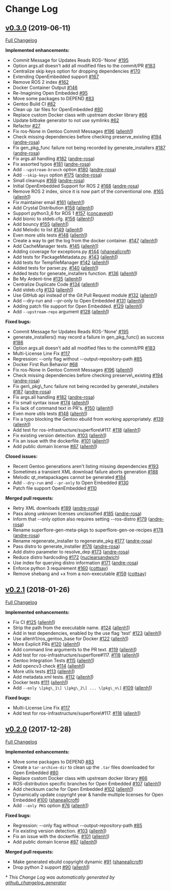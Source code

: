 # Change Log

## [v0.3.0](https://github.com/ros-infrastructure/superflore/tree/v0.3.0) (2019-06-11)
[Full Changelog](https://github.com/ros-infrastructure/superflore/compare/v0.1.0...v0.3.0)

**Implemented enhancements:**

- Commit Message for Updates Reads ROS-'None' [\#195](https://github.com/ros-infrastructure/superflore/issues/195)
- Option args.all doesn't add all modified files to the commit/PR [\#183](https://github.com/ros-infrastructure/superflore/issues/183)
- Centralize skip keys option for dropping dependencies [\#170](https://github.com/ros-infrastructure/superflore/issues/170)
- Extending OpenEmbedded support [\#167](https://github.com/ros-infrastructure/superflore/issues/167)
- Remove ROS 2 index [\#162](https://github.com/ros-infrastructure/superflore/issues/162)
- Docker Container Output [\#146](https://github.com/ros-infrastructure/superflore/issues/146)
- Re-Imagining Open Embedded [\#95](https://github.com/ros-infrastructure/superflore/issues/95)
- Move some packages to DEPEND [\#83](https://github.com/ros-infrastructure/superflore/issues/83)
- Gentoo Build CI [\#82](https://github.com/ros-infrastructure/superflore/issues/82)
- Clean up .tar files for OpenEmbedded [\#80](https://github.com/ros-infrastructure/superflore/issues/80)
- Replace custom Docker class with upstream docker library [\#66](https://github.com/ros-infrastructure/superflore/issues/66)
- Update bitbake generator to not use symlinks [\#62](https://github.com/ros-infrastructure/superflore/issues/62)
- Refactor [\#27](https://github.com/ros-infrastructure/superflore/issues/27)
- Fix ros-None in Gentoo Commit Messages [\#196](https://github.com/ros-infrastructure/superflore/pull/196) ([allenh1](https://github.com/allenh1))
- Check missing dependencies before checking preserve\_existing [\#194](https://github.com/ros-infrastructure/superflore/pull/194) ([andre-rosa](https://github.com/andre-rosa))
- Fix gen\_pkg\_func failure not being recorded by generate\_installers [\#187](https://github.com/ros-infrastructure/superflore/pull/187) ([andre-rosa](https://github.com/andre-rosa))
- Fix args.all handling [\#182](https://github.com/ros-infrastructure/superflore/pull/182) ([andre-rosa](https://github.com/andre-rosa))
- Fix assorted typos [\#181](https://github.com/ros-infrastructure/superflore/pull/181) ([andre-rosa](https://github.com/andre-rosa))
- Add `--upstream-branch` option [\#180](https://github.com/ros-infrastructure/superflore/pull/180) ([andre-rosa](https://github.com/andre-rosa))
- Add `--skip-keys` option [\#175](https://github.com/ros-infrastructure/superflore/pull/175) ([andre-rosa](https://github.com/andre-rosa))
- Small cleanups [\#169](https://github.com/ros-infrastructure/superflore/pull/169) ([andre-rosa](https://github.com/andre-rosa))
- Initial OpenEmbedded Support for ROS 2 [\#168](https://github.com/ros-infrastructure/superflore/pull/168) ([andre-rosa](https://github.com/andre-rosa))
- Remove ROS 2 index, since it is now part of the conventional one. [\#165](https://github.com/ros-infrastructure/superflore/pull/165) ([allenh1](https://github.com/allenh1))
- Fix maintainer email [\#161](https://github.com/ros-infrastructure/superflore/pull/161) ([allenh1](https://github.com/allenh1))
- Add Crystal Distribution [\#158](https://github.com/ros-infrastructure/superflore/pull/158) ([allenh1](https://github.com/allenh1))
- Support python3\_6 for ROS 1 [\#157](https://github.com/ros-infrastructure/superflore/pull/157) ([concavegit](https://github.com/concavegit))
- Add bionic to stdeb.cfg. [\#156](https://github.com/ros-infrastructure/superflore/pull/156) ([allenh1](https://github.com/allenh1))
- Add bouncy [\#155](https://github.com/ros-infrastructure/superflore/pull/155) ([allenh1](https://github.com/allenh1))
- Add Melodic to list [\#149](https://github.com/ros-infrastructure/superflore/pull/149) ([allenh1](https://github.com/allenh1))
- Even more utils tests [\#148](https://github.com/ros-infrastructure/superflore/pull/148) ([allenh1](https://github.com/allenh1))
- Create a way to get the log from the docker container. [\#147](https://github.com/ros-infrastructure/superflore/pull/147) ([allenh1](https://github.com/allenh1))
- Add CacheManager tests. [\#145](https://github.com/ros-infrastructure/superflore/pull/145) ([allenh1](https://github.com/allenh1))
- Adding coverage for exceptions.py [\#144](https://github.com/ros-infrastructure/superflore/pull/144) ([shaneallcroft](https://github.com/shaneallcroft))
- Add tests for PackageMetadata.py. [\#143](https://github.com/ros-infrastructure/superflore/pull/143) ([allenh1](https://github.com/allenh1))
- Add tests for TempfileManager [\#142](https://github.com/ros-infrastructure/superflore/pull/142) ([allenh1](https://github.com/allenh1))
- Added tests for parser.py. [\#140](https://github.com/ros-infrastructure/superflore/pull/140) ([allenh1](https://github.com/allenh1))
- Added tests for generate\_installers function. [\#136](https://github.com/ros-infrastructure/superflore/pull/136) ([allenh1](https://github.com/allenh1))
- Be My Ardent-tine [\#135](https://github.com/ros-infrastructure/superflore/pull/135) ([allenh1](https://github.com/allenh1))
- Centralize Duplicate Code [\#134](https://github.com/ros-infrastructure/superflore/pull/134) ([allenh1](https://github.com/allenh1))
- Add stdeb.cfg [\#133](https://github.com/ros-infrastructure/superflore/pull/133) ([allenh1](https://github.com/allenh1))
- Use GitHub api instead of the Git Pull Request module [\#132](https://github.com/ros-infrastructure/superflore/pull/132) ([allenh1](https://github.com/allenh1))
- Add --dry-run and --pr-only to Open Embedded [\#131](https://github.com/ros-infrastructure/superflore/pull/131) ([allenh1](https://github.com/allenh1))
- Adding patch file support for Open Embedded. [\#129](https://github.com/ros-infrastructure/superflore/pull/129) ([allenh1](https://github.com/allenh1))
- Add `--upstream-repo` argument [\#128](https://github.com/ros-infrastructure/superflore/pull/128) ([allenh1](https://github.com/allenh1))

**Fixed bugs:**

- Commit Message for Updates Reads ROS-'None' [\#195](https://github.com/ros-infrastructure/superflore/issues/195)
- generate\_installers\(\) may record a failure in gen\_pkg\_func\(\) as success [\#186](https://github.com/ros-infrastructure/superflore/issues/186)
- Option args.all doesn't add all modified files to the commit/PR [\#183](https://github.com/ros-infrastructure/superflore/issues/183)
- Multi-License Line Fix [\#117](https://github.com/ros-infrastructure/superflore/issues/117)
- Regression: --only flag without --output-repository-path [\#85](https://github.com/ros-infrastructure/superflore/issues/85)
- Docker First Run Behavior [\#68](https://github.com/ros-infrastructure/superflore/issues/68)
- Fix ros-None in Gentoo Commit Messages [\#196](https://github.com/ros-infrastructure/superflore/pull/196) ([allenh1](https://github.com/allenh1))
- Check missing dependencies before checking preserve\\_existing [\#194](https://github.com/ros-infrastructure/superflore/pull/194) ([andre-rosa](https://github.com/andre-rosa))
- Fix gen\\_pkg\\_func failure not being recorded by generate\\_installers [\#187](https://github.com/ros-infrastructure/superflore/pull/187) ([andre-rosa](https://github.com/andre-rosa))
- Fix args.all handling [\#182](https://github.com/ros-infrastructure/superflore/pull/182) ([andre-rosa](https://github.com/andre-rosa))
- Fix small syntax issue [\#174](https://github.com/ros-infrastructure/superflore/pull/174) ([allenh1](https://github.com/allenh1))
- Fix lack of command text in PR's. [\#150](https://github.com/ros-infrastructure/superflore/pull/150) ([allenh1](https://github.com/allenh1))
- Even more utils tests [\#148](https://github.com/ros-infrastructure/superflore/pull/148) ([allenh1](https://github.com/allenh1))
- Fix a typo blocking the Gentoo ebuild from working appropriately. [\#139](https://github.com/ros-infrastructure/superflore/pull/139) ([allenh1](https://github.com/allenh1))
- Add test for ros-infrastructure/superflore\\#117. [\#118](https://github.com/ros-infrastructure/superflore/pull/118) ([allenh1](https://github.com/allenh1))
- Fix existing version detection. [\#103](https://github.com/ros-infrastructure/superflore/pull/103) ([allenh1](https://github.com/allenh1))
- Fix an issue with the dockerfile. [\#101](https://github.com/ros-infrastructure/superflore/pull/101) ([allenh1](https://github.com/allenh1))
- Add public domain license [\#87](https://github.com/ros-infrastructure/superflore/pull/87) ([allenh1](https://github.com/allenh1))

**Closed issues:**

- Recent Gentoo generations aren't listing missing dependencies [\#193](https://github.com/ros-infrastructure/superflore/issues/193)
- Sometimes a transient XML download failure aborts generation [\#188](https://github.com/ros-infrastructure/superflore/issues/188)
- Melodic qt\_metapackages cannot be generated [\#184](https://github.com/ros-infrastructure/superflore/issues/184)
- Add `--dry-run` and `--pr-only` to Open Embedded [\#130](https://github.com/ros-infrastructure/superflore/issues/130)
- Patch file support OpenEmbedded [\#110](https://github.com/ros-infrastructure/superflore/issues/110)

**Merged pull requests:**

- Retry XML downloads [\#189](https://github.com/ros-infrastructure/superflore/pull/189) ([andre-rosa](https://github.com/andre-rosa))
- Pass along unknown licenses unclassified [\#185](https://github.com/ros-infrastructure/superflore/pull/185) ([andre-rosa](https://github.com/andre-rosa))
- Inform that --only option also requires setting --ros-distro [\#179](https://github.com/ros-infrastructure/superflore/pull/179) ([andre-rosa](https://github.com/andre-rosa))
- Rename superflore-gen-meta-pkgs to superflore-gen-oe-recipes [\#178](https://github.com/ros-infrastructure/superflore/pull/178) ([andre-rosa](https://github.com/andre-rosa))
- Rename regenerate\_installer to regenerate\_pkg [\#177](https://github.com/ros-infrastructure/superflore/pull/177) ([andre-rosa](https://github.com/andre-rosa))
- Pass distro to generate\_installer [\#176](https://github.com/ros-infrastructure/superflore/pull/176) ([andre-rosa](https://github.com/andre-rosa))
- Add distro parameter to resolve\_dep [\#173](https://github.com/ros-infrastructure/superflore/pull/173) ([andre-rosa](https://github.com/andre-rosa))
- Reduce distro hardcoding [\#172](https://github.com/ros-infrastructure/superflore/pull/172) ([nuclearsandwich](https://github.com/nuclearsandwich))
- Use index for querying distro information [\#171](https://github.com/ros-infrastructure/superflore/pull/171) ([andre-rosa](https://github.com/andre-rosa))
- Enforce python 3 requirement [\#160](https://github.com/ros-infrastructure/superflore/pull/160) ([cottsay](https://github.com/cottsay))
- Remove shebang and +x from a non-executable [\#159](https://github.com/ros-infrastructure/superflore/pull/159) ([cottsay](https://github.com/cottsay))

## [v0.2.1](https://github.com/ros-infrastructure/superflore/tree/v0.2.1) (2018-01-26)
[Full Changelog](https://github.com/ros-infrastructure/superflore/compare/v0.2.0...v0.2.1)

**Implemented enhancements:**

- Fix CI [\#125](https://github.com/ros-infrastructure/superflore/pull/125) ([allenh1](https://github.com/allenh1))
- Strip the path from the executable name. [\#124](https://github.com/ros-infrastructure/superflore/pull/124) ([allenh1](https://github.com/allenh1))
- Add in test dependencies, enabled by the use flag 'test' [\#123](https://github.com/ros-infrastructure/superflore/pull/123) ([allenh1](https://github.com/allenh1))
- Use allenh1/ros\_gentoo\_base for Docker [\#122](https://github.com/ros-infrastructure/superflore/pull/122) ([allenh1](https://github.com/allenh1))
- More Explicit PRs [\#120](https://github.com/ros-infrastructure/superflore/pull/120) ([allenh1](https://github.com/allenh1))
- Add command line arguments to the PR text. [\#119](https://github.com/ros-infrastructure/superflore/pull/119) ([allenh1](https://github.com/allenh1))
- Add test for ros-infrastructure/superflore\#117. [\#118](https://github.com/ros-infrastructure/superflore/pull/118) ([allenh1](https://github.com/allenh1))
- Gentoo Integration Tests [\#115](https://github.com/ros-infrastructure/superflore/pull/115) ([allenh1](https://github.com/allenh1))
- Add opencv3 check [\#114](https://github.com/ros-infrastructure/superflore/pull/114) ([allenh1](https://github.com/allenh1))
- More utils tests [\#113](https://github.com/ros-infrastructure/superflore/pull/113) ([allenh1](https://github.com/allenh1))
- Add metadata.xml tests. [\#112](https://github.com/ros-infrastructure/superflore/pull/112) ([allenh1](https://github.com/allenh1))
- Docker tests [\#111](https://github.com/ros-infrastructure/superflore/pull/111) ([allenh1](https://github.com/allenh1))
- Add `--only \[pkg\_1\] \[pkg\_2\] ... \[pkg\_n\]` [\#109](https://github.com/ros-infrastructure/superflore/pull/109) ([allenh1](https://github.com/allenh1))

**Fixed bugs:**

- Multi-License Line Fix [\#117](https://github.com/ros-infrastructure/superflore/issues/117)
- Add test for ros-infrastructure/superflore\\#117. [\#118](https://github.com/ros-infrastructure/superflore/pull/118) ([allenh1](https://github.com/allenh1))

## [v0.2.0](https://github.com/ros-infrastructure/superflore/tree/v0.2.0) (2017-12-28)
[Full Changelog](https://github.com/ros-infrastructure/superflore/compare/v0.1.0...v0.2.0)

**Implemented enhancements:**

- Move some packages to DEPEND [\#83](https://github.com/ros-infrastructure/superflore/issues/83)
- Create a `tar-archive-dir` to clean up the `.tar` files downloaded for Open Embedded [\#80](https://github.com/ros-infrastructure/superflore/issues/80)
- Replace custom Docker class with upstream docker library [\#66](https://github.com/ros-infrastructure/superflore/issues/66)
- ROS-distribution specific branches for Open Embedded [\#107](https://github.com/ros-infrastructure/superflore/pull/107) ([allenh1](https://github.com/allenh1))
- Add checksum cache for Open Embedded [\#102](https://github.com/ros-infrastructure/superflore/pull/102) ([allenh1](https://github.com/allenh1))
- Dynamically update copyright year & handle multiple licenses for Open Embedded [\#100](https://github.com/ros-infrastructure/superflore/pull/100) ([shaneallcroft](https://github.com/shaneallcroft))
- Add `--only PKG` option [\#76](https://github.com/ros-infrastructure/superflore/pull/76) ([allenh1](https://github.com/allenh1))

**Fixed bugs:**

- Regression: --only flag without --output-repository-path [\#85](https://github.com/ros-infrastructure/superflore/issues/85)
- Fix existing version detection. [\#103](https://github.com/ros-infrastructure/superflore/pull/103) ([allenh1](https://github.com/allenh1))
- Fix an issue with the dockerfile. [\#101](https://github.com/ros-infrastructure/superflore/pull/101) ([allenh1](https://github.com/allenh1))
- Add public domain license [\#87](https://github.com/ros-infrastructure/superflore/pull/87) ([allenh1](https://github.com/allenh1))

**Merged pull requests:**

- Make generated ebuild copyright dynamic [\#91](https://github.com/ros-infrastructure/superflore/pull/91) ([shaneallcroft](https://github.com/shaneallcroft))
- Drop python 2 support [\#90](https://github.com/ros-infrastructure/superflore/pull/90) ([allenh1](https://github.com/allenh1))



\* *This Change Log was automatically generated by [github_changelog_generator](https://github.com/skywinder/Github-Changelog-Generator)*
